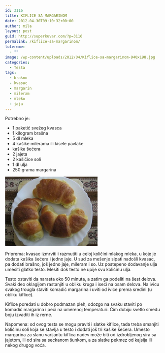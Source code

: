 ```yaml
---
id: 3116
title: KIFLICE SA MARGARINOM
date: 2012-04-30T09:10:32+00:00
author: mila
layout: post
guid: http://superkuvar.com/?p=3116
permalink: /kiflice-sa-margarinom/
totvreme:
  - ""
image: /wp-content/uploads/2012/04/Kiflice-sa-margarinom-940x198.jpg
categories:
  - Testa
tags:
  - brašno
  - kvasac
  - margarin
  - mileram
  - mleko
  - jaja
---
```

Potrebno je:

  * 1 paketić svežeg kvasca
  * 1 kilogram brašna
  * 5 dl mleka
  * 4 kašike milerama ili kisele pavlake
  * kašika šećera
  * 2 jajeta
  * 2 kašičice soli
  * 1 dl ulja
  * 250 grama margarina

<img class="alignnone size-medium wp-image-3117" title="Kiflice sa margarinom" src="/wp-content/uploads/2012/04/Kiflice-sa-margarinom-300x225.jpg" alt="" width="300" height="225" /> 

Priprema: kvasac izmrviti i razmutiti u celoj količini mlakog mleka, u koje je dodata kašika šećera i jedno jaje. U sud za mešenje sipati nadošli kvasac, pa dodati brašno, još jedno jaje, mileram i so. Uz postepeno dodavanje ulja umesiti glatko testo. Mesiti dok testo ne upije svu količinu ulja.

Testo ostaviti da narasta oko 50 minuta, a zatim ga podeliti na šest delova. Svaki deo oklagijom rastanjiti u obliku kruga i iseći na osam delova. Na ivicu svakog trougla staviti komadić margarina i uviti od ivice prema sredini (u obliku kiflice).

Kiflice poređati u dobro podmazan pleh, odozgo na svaku staviti po komadić margarina i peći na umerenoj temperaturi. Čim dobiju svetlo smeđu boju izvaditi ih iz rerne.

Napomena: od ovog testa se mogu praviti i slatke kiflice, tada treba smanjiti količinu soli koja se stavlja u testo i dodati još tri kašike šećera. Umesto margarina za slanu varijantu kiflica nadev može biti od izdrobljenog sira sa jajetom, ili od sira sa seckanom šunkom, a za slatke pekmez od kajsija ili nekog drugog voća.
